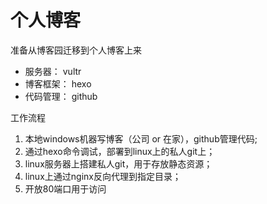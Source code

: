 # 个人博客
准备从博客园迁移到个人博客上来
- 服务器： vultr
- 博客框架： hexo
- 代码管理： github

工作流程 
1. 本地windows机器写博客（公司 or 在家），github管理代码;
2. 通过hexo命令调试，部署到linux上的私人git上；
3. linux服务器上搭建私人git，用于存放静态资源；
4. linux上通过nginx反向代理到指定目录；
5. 开放80端口用于访问

